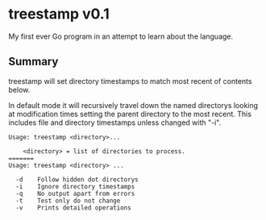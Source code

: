 # treestamp v0.1

My first ever Go program in an attempt to learn about the language.

Summary
-------
treestamp will set directory timestamps to match most recent of contents below.

In default mode it will recursively travel down the named directorys looking at
modification times setting the parent directory to the most recent.  This includes file and directory timestamps unless changed with "-i".
 
```
Usage: treestamp <directory>...

	<directory> = list of directories to process.
=======
Usage: treestamp <directory> ...

  -d    Follow hidden dot directorys
  -i    Ignore directory timestamps
  -q    No output apart from errors
  -t    Test only do not change
  -v    Prints detailed operations
```
